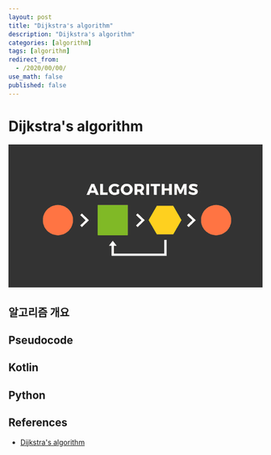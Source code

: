 ```yaml
---
layout: post
title: "Dijkstra's algorithm"
description: "Dijkstra's algorithm"
categories: [algorithm]
tags: [algorithm]
redirect_from:
  - /2020/00/00/
use_math: false
published: false
---
```


# Dijkstra's algorithm

<img src="/assets/images/posts/algorithms/algorithms.png">

## 알고리즘 개요

## Pseudocode

## Kotlin

## Python

## References

- [Dijkstra's algorithm](https://en.wikipedia.org/wiki/Dijkstra%27s_algorithm)
